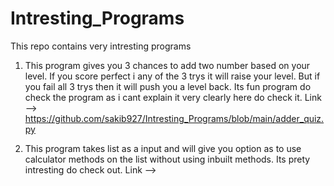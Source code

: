 # Intresting_Programs

This repo contains very intresting programs 

1) This program gives you 3 chances to add two number based on your level. If you score perfect i any of the 3 trys it will raise your level. But if you fail all 3 trys then it will push you a level back. Its fun program do check the program as i cant explain it very clearly here do check it.
Link --> https://github.com/sakib927/Intresting_Programs/blob/main/adder_quiz.py

2) This program takes list as a input and will give you option as to use calculator methods on the list without using inbuilt methods. Its prety intresting do check out.
Link -->
